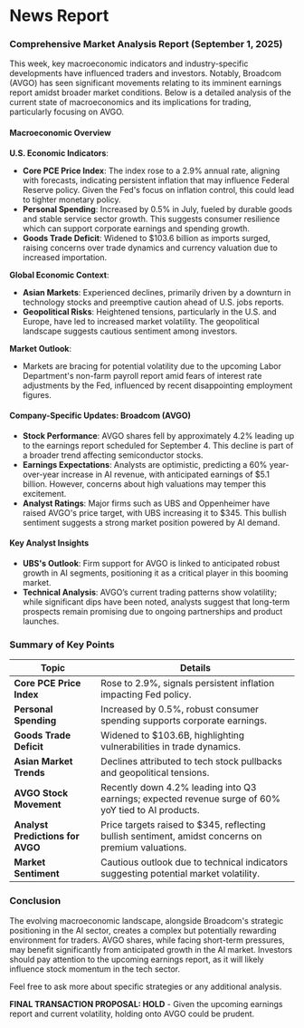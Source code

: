 # News Report

### Comprehensive Market Analysis Report (September 1, 2025)

This week, key macroeconomic indicators and industry-specific developments have influenced traders and investors. Notably, Broadcom (AVGO) has seen significant movements relating to its imminent earnings report amidst broader market conditions. Below is a detailed analysis of the current state of macroeconomics and its implications for trading, particularly focusing on AVGO.

#### Macroeconomic Overview

**U.S. Economic Indicators**:
- **Core PCE Price Index**: The index rose to a 2.9% annual rate, aligning with forecasts, indicating persistent inflation that may influence Federal Reserve policy. Given the Fed's focus on inflation control, this could lead to tighter monetary policy.
- **Personal Spending**: Increased by 0.5% in July, fueled by durable goods and stable service sector growth. This suggests consumer resilience which can support corporate earnings and spending growth.
- **Goods Trade Deficit**: Widened to $103.6 billion as imports surged, raising concerns over trade dynamics and currency valuation due to increased importation.

**Global Economic Context**:
- **Asian Markets**: Experienced declines, primarily driven by a downturn in technology stocks and preemptive caution ahead of U.S. jobs reports.
- **Geopolitical Risks**: Heightened tensions, particularly in the U.S. and Europe, have led to increased market volatility. The geopolitical landscape suggests cautious sentiment among investors.

**Market Outlook**:
- Markets are bracing for potential volatility due to the upcoming Labor Department's non-farm payroll report amid fears of interest rate adjustments by the Fed, influenced by recent disappointing employment figures.

#### Company-Specific Updates: Broadcom (AVGO)

- **Stock Performance**: AVGO shares fell by approximately 4.2% leading up to the earnings report scheduled for September 4. This decline is part of a broader trend affecting semiconductor stocks.
- **Earnings Expectations**: Analysts are optimistic, predicting a 60% year-over-year increase in AI revenue, with anticipated earnings of $5.1 billion. However, concerns about high valuations may temper this excitement.
- **Analyst Ratings**: Major firms such as UBS and Oppenheimer have raised AVGO's price target, with UBS increasing it to $345. This bullish sentiment suggests a strong market position powered by AI demand.

#### Key Analyst Insights

- **UBS's Outlook**: Firm support for AVGO is linked to anticipated robust growth in AI segments, positioning it as a critical player in this booming market.
- **Technical Analysis**: AVGO’s current trading patterns show volatility; while significant dips have been noted, analysts suggest that long-term prospects remain promising due to ongoing partnerships and product launches.

### Summary of Key Points

| **Topic**                           | **Details**                                                                                                                                                                         |
|-------------------------------------|-------------------------------------------------------------------------------------------------------------------------------------------------------------------------------------|
| **Core PCE Price Index**            | Rose to 2.9%, signals persistent inflation impacting Fed policy.                                                                                                                  |
| **Personal Spending**               | Increased by 0.5%, robust consumer spending supports corporate earnings.                                                                                                          |
| **Goods Trade Deficit**             | Widened to $103.6B, highlighting vulnerabilities in trade dynamics.                                                                                                              |
| **Asian Market Trends**             | Declines attributed to tech stock pullbacks and geopolitical tensions.                                                                                                          |
| **AVGO Stock Movement**             | Recently down 4.2% leading into Q3 earnings; expected revenue surge of 60% yoY tied to AI products.                                                                              |
| **Analyst Predictions for AVGO**    | Price targets raised to $345, reflecting bullish sentiment, amidst concerns on premium valuations.                                                                                |
| **Market Sentiment**                | Cautious outlook due to technical indicators suggesting potential market volatility.                                                                                               |

### Conclusion

The evolving macroeconomic landscape, alongside Broadcom's strategic positioning in the AI sector, creates a complex but potentially rewarding environment for traders. AVGO shares, while facing short-term pressures, may benefit significantly from anticipated growth in the AI market. Investors should pay attention to the upcoming earnings report, as it will likely influence stock momentum in the tech sector. 

Feel free to ask more about specific strategies or any additional analysis. 

**FINAL TRANSACTION PROPOSAL: HOLD** - Given the upcoming earnings report and current volatility, holding onto AVGO could be prudent.

